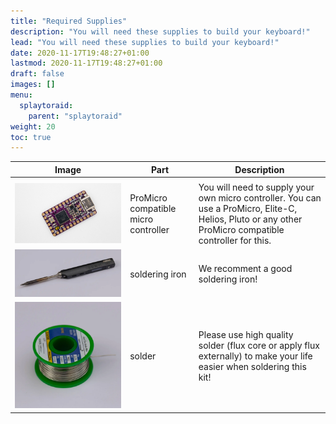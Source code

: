 ```yaml
---
title: "Required Supplies"
description: "You will need these supplies to build your keyboard!"
lead: "You will need these supplies to build your keyboard!"
date: 2020-11-17T19:48:27+01:00
lastmod: 2020-11-17T19:48:27+01:00
draft: false
images: []
menu:
  splaytoraid:
    parent: "splaytoraid"
weight: 20
toc: true
---
```


| Image                                  | Part                                 | Description                                                                                                                                             |
| -------------------------------------- | ------------------------------------ | ------------------------------------------------------------------------------------------------------------------------------------------------------- |
|                                        |                                      |                                                                                                                                                         |
| ![fpluto](pluto.jpg)                   | ProMicro compatible micro controller | You will need to supply your own micro controller. You can use a ProMicro, Elite-C, Helios, Pluto or any other ProMicro compatible controller for this. |
| ![soldering-iron](soldering-iron.webp) | soldering iron                       | We recomment a good soldering iron!                                                                                                                     |
| ![solder](solder.webp)                 | solder                               | Please use high quality solder (flux core or apply flux externally) to make your life easier when soldering this kit!                                   |